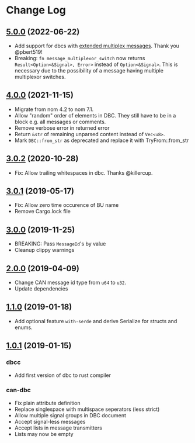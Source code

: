 # Change Log

## [5.0.0](https://github.com/marcelbuesing/can-dbc/tree/5.0.0) (2022-06-22)
- Add support for dbcs with [extended multiplex messages](https://cdn.vector.com/cms/content/know-how/_application-notes/AN-ION-1-0521_Extended_Signal_Multiplexing.pdf). Thank you @pbert519!
- Breaking: `fn message_multiplexor_switch` now returns `Result<Option<&Signal>, Error>` instead of `Option<&Signal>`.
          This is necessary due to the possibility of a message having multiple multiplexor switches.

## [4.0.0](https://github.com/marcelbuesing/can-dbc/tree/4.0.0) (2021-11-15)
- Migrate from nom 4.2 to nom 7.1.
- Allow "random" order of elements in DBC. They still have to be in a block e.g. all messages or comments.
- Remove verbose error in returned error
- Return `&str` of remaining unparsed content instead of `Vec<u8>`.
- Mark `DBC::from_str` as deprecated and replace it with TryFrom::from_str

## [3.0.2](https://github.com/marcelbuesing/can-dbc/tree/3.0.1) (2020-10-28)
- Fix: Allow trailing whitespaces in dbc. Thanks @killercup.

## [3.0.1](https://github.com/marcelbuesing/can-dbc/tree/3.0.1) (2019-05-17)
- Fix: Allow zero time occurence of BU name
- Remove Cargo.lock file

## [3.0.0](https://github.com/marcelbuesing/can-dbc/tree/3.0.0) (2019-11-25)
- BREAKING: Pass `MessageId`'s by value
- Cleanup clippy warnings

## [2.0.0](https://github.com/marcelbuesing/can-dbc/tree/2.0.0) (2019-04-09)
- Change CAN message id type from `u64` to `u32`.
- Update dependencies

## [1.1.0](https://github.com/marcelbuesing/can-dbc/tree/1.1.0) (2019-01-18)
- Add optional feature `with-serde` and derive Serialize for structs and enums.

## [1.0.1](https://github.com/marcelbuesing/can-dbc/tree/1.0.1) (2019-01-15)

### dbcc
- Add first version of dbc to rust compiler

### can-dbc
- Fix plain attribute definition
- Replace singlespace with multispace seperators (less strict)
- Allow multiple signal groups in DBC document
- Accept signal-less messages
- Accept lists in message transmitters
- Lists may now be empty

